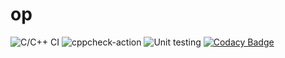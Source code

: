 # op


![C/C++ CI](https://github.com/99002540/op/workflows/C/C++%20CI/badge.svg)
![cppcheck-action](https://github.com/99002540/op/workflows/cppcheck-action/badge.svg)
![Unit testing](https://github.com/99002540/op/workflows/Unit%20testing/badge.svg)
[![Codacy Badge](https://app.codacy.com/project/badge/Grade/5c53ba0e8ac1450da998f5e776c2db76)](https://www.codacy.com/manual/99002540/op?utm_source=github.com&amp;utm_medium=referral&amp;utm_content=99002540/op&amp;utm_campaign=Badge_Grade)
